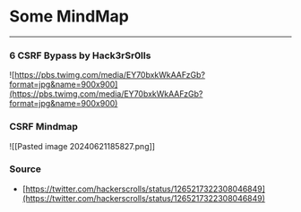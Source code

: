 # Some MindMap
---
### 6 CSRF Bypass by Hack3rSr0lls
![https://pbs.twimg.com/media/EY70bxkWkAAFzGb?format=jpg&name=900x900](https://pbs.twimg.com/media/EY70bxkWkAAFzGb?format=jpg&name=900x900)

### CSRF Mindmap

![[Pasted image 20240621185827.png]]
### Source
* [https://twitter.com/hackerscrolls/status/1265217322308046849](https://twitter.com/hackerscrolls/status/1265217322308046849)
